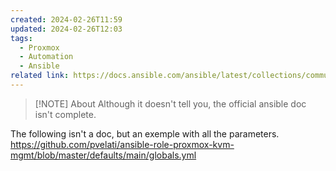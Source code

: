 ```yaml
---
created: 2024-02-26T11:59
updated: 2024-02-26T12:03
tags:
  - Proxmox
  - Automation
  - Ansible
related link: https://docs.ansible.com/ansible/latest/collections/community/general/proxmox_kvm_module.html
---
```

> [!NOTE] About
> Although it doesn't tell you, the official ansible doc isn't complete.

The following isn't a doc, but an exemple with all the parameters. 
https://github.com/pvelati/ansible-role-proxmox-kvm-mgmt/blob/master/defaults/main/globals.yml